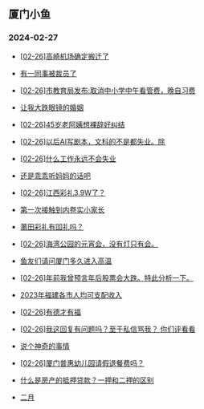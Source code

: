 ## 厦门小鱼 
### 2024-02-27

+ [[02-26]高崎机场确定搬迁了](http://bbs.xmfish.com/read-htm-tid-18151551.html)

+ [有一同事被裁员了](http://bbs.xmfish.com/read-htm-tid-18151501.html)

+ [[02-26]市教育局发布:取消中小学中午看管费，晚自习费](http://bbs.xmfish.com/read-htm-tid-18151533.html)

+ [让我大跌眼镜的婚姻](http://bbs.xmfish.com/read-htm-tid-18151718.html)

+ [[02-26]45岁老阿姨想裸辞好纠结](http://bbs.xmfish.com/read-htm-tid-18151658.html)

+ [[02-26]以后AI写剧本，文科的不是都失业。除](http://bbs.xmfish.com/read-htm-tid-18151529.html)

+ [[02-26]什么工作永远不会失业](http://bbs.xmfish.com/read-htm-tid-18151530.html)

+ [还是乖乖听妈妈的话吧](http://bbs.xmfish.com/read-htm-tid-18151621.html)

+ [[02-26]江西彩礼3.9W了？](http://bbs.xmfish.com/read-htm-tid-18151699.html)

+ [第一次接触到内卷实小家长](http://bbs.xmfish.com/read-htm-tid-18151724.html)

+ [莆田彩礼有回礼吗？](http://bbs.xmfish.com/read-htm-tid-18151739.html)

+ [[02-26]海湾公园的元宵会，没有灯只有会。](http://bbs.xmfish.com/read-htm-tid-18151759.html)

+ [鱼友们请问厦门多久进入高温](http://bbs.xmfish.com/read-htm-tid-18151702.html)

+ [[02-26]年前我曾预言年后股票会大跌。特此分析一下。](http://bbs.xmfish.com/read-htm-tid-18151661.html)

+ [2023年福建各市人均可支配收入](http://bbs.xmfish.com/read-htm-tid-18151740.html)

+ [[02-26]有德才有福](http://bbs.xmfish.com/read-htm-tid-18151695.html)

+ [[02-26]我这回复有问题吗？至于私信骂我？ 你们评看看](http://bbs.xmfish.com/read-htm-tid-18151788.html)

+ [说个神奇的事情](http://bbs.xmfish.com/read-htm-tid-18151761.html)

+ [[02-26]厦门普惠幼儿园请假退餐费吗？](http://bbs.xmfish.com/read-htm-tid-18151794.html)

+ [什么是房产的抵押贷款？一押和二押的区别](http://bbs.xmfish.com/read-htm-tid-18151797.html)

+ [二月](http://bbs.xmfish.com/read-htm-tid-18151855.html)

